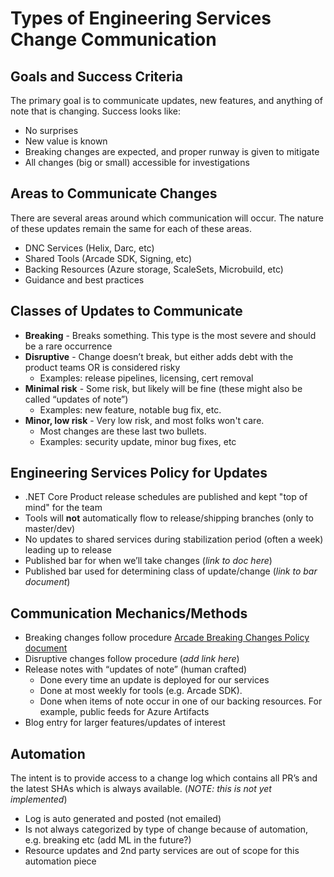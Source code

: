# Types of Engineering Services Change Communication

## Goals and Success Criteria
The primary goal is to communicate updates, new features, and anything of note that is changing.  Success looks like:
- No surprises
- New value is known
- Breaking changes are expected, and proper runway is given to mitigate
- All changes (big or small) accessible for investigations

## Areas to Communicate Changes 
There are several areas around which  communication will occur.  The nature of these updates remain the same for each of these areas.
- DNC Services (Helix, Darc, etc) 
- Shared Tools (Arcade SDK, Signing, etc)
- Backing Resources (Azure storage, ScaleSets, Microbuild, etc)
- Guidance and best practices

## Classes of Updates to Communicate
- **Breaking** - Breaks something.  This type is the most severe and should be a rare occurrence
- **Disruptive** - Change doesn’t break, but either adds debt with the product teams OR is considered risky
  - Examples: release pipelines, licensing, cert removal
- **Minimal risk** - Some risk, but likely will be fine (these might also be called “updates of note”)
  - Examples: new feature, notable bug fix, etc. 
- **Minor, low risk** - Very low risk, and most folks won't care.  
  - Most changes are these last two bullets.
  - Examples: security update, minor bug fixes, etc

## Engineering Services Policy for Updates
- .NET Core Product release schedules are published and kept "top of mind" for the team
- Tools will **not** automatically flow to release/shipping branches (only to master/dev)
- No updates to shared services during stabilization period (often a week) leading up to release
- Published bar for when we’ll take changes (*link to doc here*)
- Published bar used for determining class of update/change (*link to bar document*)

## Communication Mechanics/Methods
- Breaking changes follow procedure [Arcade Breaking Changes Policy document](BreakingChangesPolicy.md) 
- Disruptive changes follow procedure (*add link here*)
- Release notes with “updates of note” (human crafted)
  - Done every time an update is deployed for our services
  - Done at most weekly for tools (e.g. Arcade SDK).
  - Done when items of note occur in one of our backing resources.  For example, public feeds for Azure Artifacts
- Blog entry for larger features/updates of interest

## Automation
The intent is to provide access to a change log which contains all PR’s and the latest SHAs which is always available. (*NOTE: this is not yet implemented*)
- Log is auto generated and posted (not emailed)
- Is not always categorized by type of change because of automation, e.g. breaking etc  (add ML in the future?)
- Resource updates and 2nd party services are out of scope for this automation piece

